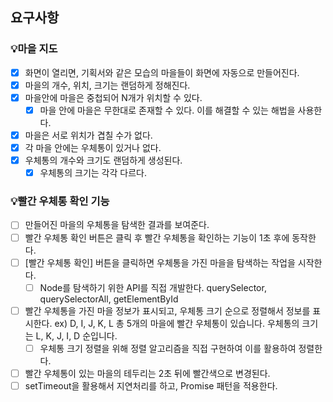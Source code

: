 ## 요구사항

### 💡마을 지도

- [x] 화면이 열리면, 기획서와 같은 모습의 마을들이 화면에 자동으로 만들어진다.
- [x] 마을의 개수, 위치, 크기는 랜덤하게 정해진다.
- [x] 마을안에 마을은 중첩되어 N개가 위치할 수 있다.
  - [x] 마을 안에 마을은 무한대로 존재할 수 있다. 이를 해결할 수 있는 해법을 사용한다.
- [x] 마을은 서로 위치가 겹칠 수가 없다.
- [x] 각 마을 안에는 우체통이 있거나 없다.
- [x] 우체통의 개수와 크기도 랜덤하게 생성된다.
  - [x] 우체통의 크기는 각각 다르다.

### 💡빨간 우체통 확인 기능

- [ ] 만들어진 마을의 우체통을 탐색한 결과를 보여준다.
- [ ] 빨간 우체통 확인 버튼은 클릭 후 빨간 우체통을 확인하는 기능이 1초 후에 동작한다.
- [ ] [빨간 우체통 확인] 버튼을 클릭하면 우체통을 가진 마을을 탐색하는 작업을 시작한다.
  - [ ] Node를 탐색하기 위한 API를 직접 개발한다. querySelector, querySelectorAll, getElementById
- [ ] 빨간 우체통을 가진 마을 정보가 표시되고, 우체통 크기 순으로 정렬해서 정보를 표시한다. ex) D, I, J, K, L 총 5개의 마을에 빨간 우체통이 있습니다. 우체통의 크기는 L, K, J, I, D 순입니다.
  - [ ] 우체통 크기 정렬을 위해 정렬 알고리즘을 직접 구현하여 이를 활용하여 정렬한다.
- [ ] 빨간 우체통이 있는 마을의 테두리는 2초 뒤에 빨간색으로 변경된다.
- [ ] setTimeout을 활용해서 지연처리를 하고, Promise 패턴을 적용한다.
